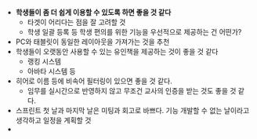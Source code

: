 - **학생들이 좀 더 쉽게 이용할 수 있도록 하면 좋을 것 같다**
	- 타겟이 어리다는 점을 잘 고려할 것
	- 학생 일괄 등록 등 학생 편의를 위한 기능을 우선적으로 제공하는 건 어떤가?
- PC와 태블릿이 동일한 레이아웃을 가져가는 것을 추천
- 학생들이 오랫동안 사용할 수 있는 유인책을 제공하는 것이 좋을 것 같다
	- 랭킹 시스템
	- 아바타 시스템 등
- 히어로 이름 등에 비속어 필터링이 있으면 좋을 것 같다.
	- 임무를 실시간으로 반영하지 않고 무조건 교사의 인증을 받는 것도 좋을 것 같다.
- 스프린트 첫 날과 마지막 날은 미팅과 회고로 바쁘다. 기능 개발할 수 없는 날이라고 생각하고 일정을 계획할 것
- 